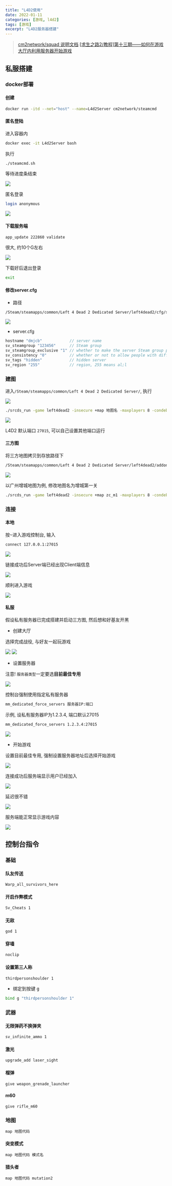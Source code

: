 ```yaml
---
title: "L4D2使用"
date: 2022-01-11
categories: [游戏, l4d2]
tags: [游戏]
excerpt: "L4D2服务器搭建"
---
```


> [cm2network/squad 说明文档](https://hub.docker.com/r/cm2network/squad/)
> [[求生之路2/教程]第十三期——如何在游戏大厅内利用服务器开始游戏](https://www.bilibili.com/video/BV1Ya411n7fT/?vd_source=d5f3e75e1bfdc1c3bb8859420f120bff)

## 私服搭建

### docker部署

#### 创建

```sh
docker run -itd --net="host" --name=L4d2Server cm2network/steamcmd
```

#### 匿名登陆

进入容器内

```sh
docker exec -it L4d2Server bash
```

执行

```sh
./steamcmd.sh
```

等待进度条结束

![](/assets/image/20241110_125124.jpg)

匿名登录

```sh
login anonymous
```

![](/assets/image/20241110_125241.jpg)

#### 下载服务端

```sh
app_update 222860 validate
```

很大, 约10个G左右

![](/assets/image/20241110_130600.jpg)

下载好后退出登录

```sh
exit
```

#### 修改server.cfg

- 路径

```sh
/Steam/steamapps/common/Left 4 Dead 2 Dedicated Server/left4dead2/cfg/server.cfg
```

![](/assets/image/20241110_131901.jpg)

- server.cfg

```c
hostname "dmjcb"            // server name
sv_steamgroup "123456"      // Steam group
sv_steamgroup_exclusive "1" // whether to make the server Steam group private
sv_consistency "0"          // whether or not to allow people with different mods to enter the server
sv_tags "hidden"            // hidden server
sv_region "255"             // region, 255 means al;l
```

### 建图

进入`/Steam/steamapps/common/Left 4 Dead 2 Dedicated Server/`, 执行

![](/assets/image/20241110_132423.jpg)

```sh
./srcds_run -game left4dead2 -insecure +map 地图名 -maxplayers 8 -condebug +exec server.cfg -nomaster
```

![](/assets/image/20241110_133005.jpg)


L4D2 默认端口 `27015`, 可以自己设置其他端口运行

#### 三方图

将三方地图拷贝到存放路径下

```sh
/Steam/steamapps/common/Left 4 Dead 2 Dedicated Server/left4dead2/addons
```

![](/assets/image/20241113_231058.jpg)

以广州增城地图为例, 修改地图名为增城第一关

```sh
./srcds_run -game left4dead2 -insecure +map zc_m1 -maxplayers 8 -condebug +exec server.cfg -nomaster
```

### 连接

#### 本地

按<kbd>~</kbd>进入游戏控制台, 输入

```sh
connect 127.0.0.1:27015
```

![](/assets/image/20241110_133332.jpg)

链接成功后Server端已经出现Client端信息

![](/assets/image/20241110_133448.jpg)

顺利进入游戏

![](/assets/image/20241110_133459.jpg)

#### 私服

假设私有服务器已完成搭建并启动三方图, 然后想和好基友开黑

- 创建大厅

选择完成战役, 与好友一起玩游戏

![](/assets/image/20241114_220928.jpg)
![](/assets/image/20241114_220946.jpg)

- 设置服务器

注意! `服务器类型`一定要选**目前最佳专用**

![](/assets/image/20241114_221016.jpg)

控制台强制使用指定私有服务器

```sh
mm_dedicated_force_servers 服务器IP:端口
```

示例, 设私有服务器IP为1.2.3.4, 端口默认27015

```sh
mm_dedicated_force_servers 1.2.3.4:27015
```

![](/assets/image/20241114_221116.jpg)

- 开始游戏

设置目前最佳专用, 强制设置服务器地址后选择开始游戏

![](/assets/image/20241114_221333.jpg)

连接成功后服务端显示用户已经加入

![](/assets/image/20241114_221404.jpg)

延迟很不错

![](/assets/image/20241114_221443.jpg)

服务端能正常显示游戏内容

![](/assets/image/20241114_221517.jpg)

## 控制台指令

### 基础

#### 队友传送

```sh
Warp_all_survivors_here
```

#### 开启作弊模式

```sh
Sv_Cheats 1
```

#### 无敌

```sh
god 1
```

#### 穿墙

```sh
noclip
```

#### 设置第三人称

```sh
thirdpersonshoulder 1
```

- 绑定到按键 <kbd> g </kbd>

```sh
bind g "thirdpersonshoulder 1"
```

### 武器

#### 无限弹药不换弹夹

```sh
sv_infinite_ammo 1
```

#### 激光

```sh
upgrade_add laser_sight
```

#### 榴弹

```sh
give weapon_grenade_launcher
```

#### m60

```sh
give rifle_m60
```

### 地图

```sh
map 地图代码
```

#### 突变模式

```sh
map 地图代码 模式名
```

#### 猎头者

```sh
map 地图代码 mutation2
```